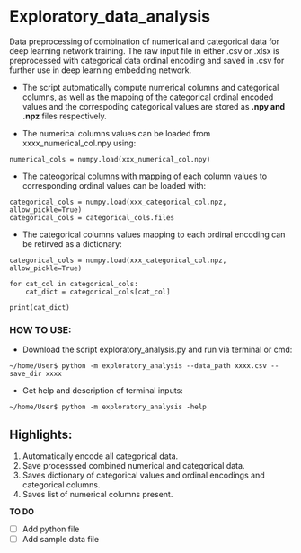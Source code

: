 # Exploratory_data_analysis

Data preprocessing of combination of numerical and categorical data for deep learning network training.
The raw input file in either .csv or .xlsx is preprocessed with categorical data ordinal encoding and saved in .csv for further use in deep learning embedding network.

* The script automatically compute numerical columns and categorical columns, as well as the mapping of the categorical ordinal
encoded values and the correspoding categorical values are stored as **.npy and .npz** files respectively.

* The numerical columns values can be loaded from xxxx_numerical_col.npy using:
```
numerical_cols = numpy.load(xxx_numerical_col.npy)
```
* The cateogorical columns with mapping of each column values to corresponding ordinal values can be loaded with:
```
categorical_cols = numpy.load(xxx_categorical_col.npz, allow_pickle=True)
categorical_cols = categorical_cols.files
```

* The categorical columns values mapping to each ordinal encoding can be retirved as a dictionary:
```
categorical_cols = numpy.load(xxx_categorical_col.npz, allow_pickle=True)

for cat_col in categorical_cols:
    cat_dict = categorical_cols[cat_col]

print(cat_dict)
```
### HOW TO USE:
* Download the script exploratory_analysis.py and run via terminal or cmd:

```
~/home/User$ python -m exploratory_analysis --data_path xxxx.csv --save_dir xxxx
```
* Get help and description of terminal inputs:
```
~/home/User$ python -m exploratory_analysis -help
```


## Highlights:
1. Automatically encode all categorical data.
2. Save processsed combined numerical and categorical data.
3. Saves dictionary of categorical values and ordinal encodings and categorical columns.
4. Saves list of numerical columns present.



**TO DO**

- [ ] Add python file
- [ ] Add sample data file
